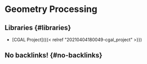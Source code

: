# Geometry Processing


## Libraries {#libraries}

-   [CGAL Project]({{< relref "20210404180049-cgal_project" >}})


## No backlinks! {#no-backlinks}

